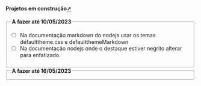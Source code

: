 <!-- markdownlint-disable-next-line -->
#### Projetos em construção<a href="historico.html" target="_blank" title="Pressione aqui para expandir este documento em nova aba.">➚</a>

<!--TODO: em: A fazer até 10/05/2023 e 11/05/2023 -->
<!-- markdownlint-disable-next-line -->
<fieldset> <legend> <b>A fazer até 10/05/2023</b></legend>

- [ ] Na documentação markdown do nodejs usar os temas defaulttheme.css e defaultthemeMarkdown
- [ ] Na documentação nodejs onde o destaque estiver negrito alterar para enfatizado.

</fieldset>

<!--TODO: em: A fazer até 16/05/2023 -->
<!-- markdownlint-disable-next-line -->
<fieldset> <legend> <b>A fazer até 16/05/2023</b></legend>

</fieldset>

